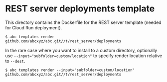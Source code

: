 # REST server deployments template

This directory contains the Dockerfile for the REST server template (needed for Cloud Run deployment).

    $ abc templates render github.com/abcxyz/abc.git//t/rest_server/deployments
 
 In the rare case where you want to install to a custom directory, optionally use `--input="subfolder=custom/location"` to specify render location relative to `--dest`.

    $ abc templates render --input="subfolder=custom/location" github.com/abcxyz/abc.git//t/rest_server/deployments
